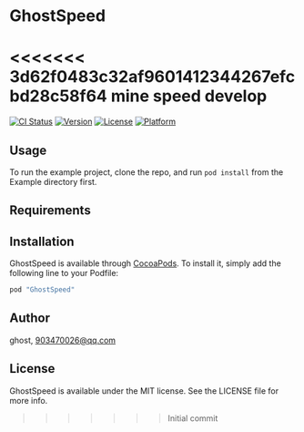 # GhostSpeed
<<<<<<< 3d62f0483c32af9601412344267efcbd28c58f64
mine speed develop
=======

[![CI Status](http://img.shields.io/travis/ghost/GhostSpeed.svg?style=flat)](https://travis-ci.org/ghost/GhostSpeed)
[![Version](https://img.shields.io/cocoapods/v/GhostSpeed.svg?style=flat)](http://cocoapods.org/pods/GhostSpeed)
[![License](https://img.shields.io/cocoapods/l/GhostSpeed.svg?style=flat)](http://cocoapods.org/pods/GhostSpeed)
[![Platform](https://img.shields.io/cocoapods/p/GhostSpeed.svg?style=flat)](http://cocoapods.org/pods/GhostSpeed)

## Usage

To run the example project, clone the repo, and run `pod install` from the Example directory first.

## Requirements

## Installation

GhostSpeed is available through [CocoaPods](http://cocoapods.org). To install
it, simply add the following line to your Podfile:

```ruby
pod "GhostSpeed"
```

## Author

ghost, 903470026@qq.com

## License

GhostSpeed is available under the MIT license. See the LICENSE file for more info.
>>>>>>> Initial commit
